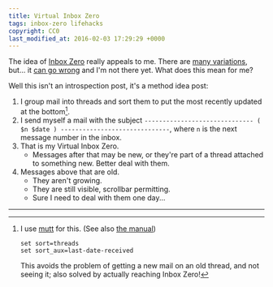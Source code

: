 ```yaml
---
title: Virtual Inbox Zero
tags: inbox-zero lifehacks
copyright: CC0
last_modified_at: 2016-02-03 17:29:29 +0000
---
```


The idea of [Inbox Zero](http://www.43folders.com/izero) really appeals to me.  There are [many variations](https://duckduckgo.com/?q=inbox+zero), but...  it [can go wrong](http://www.newyorker.com/culture/culture-desk/zero-dark-inbox) and I'm not there yet.  What does this mean for me?

Well this isn't an introspection post, it's a method idea post:

1. I group mail into threads and sort them to put the most recently updated at the bottom[^1].
2. I send myself a mail with the subject `------------------------------ ( $n $date ) ------------------------------`, where `n` is the next message number in the inbox.
3. That is my Virtual Inbox Zero.
    * Messages after that may be new, or they're part of a thread attached to something new.  Better deal with them.
4. Messages above that are old.
    * They aren't growing.
    * They are still visible, scrollbar permitting.
    * Sure I need to deal with them one day...


[^1]: I use [mutt](http://www.mutt.org/) for this.  (See also [the manual](http://www.mutt.org/doc/manual/manual-6.html#sort_aux))

	```
	set sort=threads
	set sort_aux=last-date-received
	```

	This avoids the problem of getting a new mail on an old thread, and not seeing it; also solved by actually reaching Inbox Zero!

---
